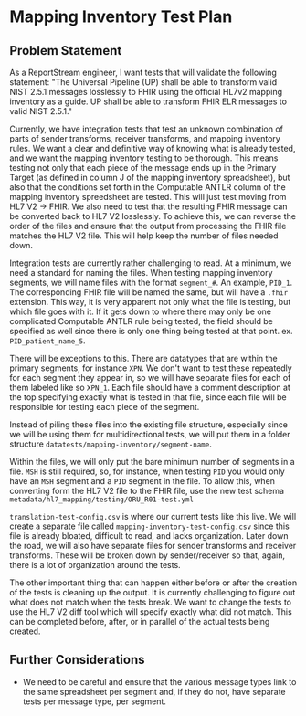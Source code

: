# Mapping Inventory Test Plan

## Problem Statement
As a ReportStream engineer, I want tests that will validate the following statement: "The Universal Pipeline (UP) shall 
be able to transform valid NIST 2.5.1 messages losslessly to FHIR using the official HL7v2 mapping inventory as a guide. 
UP shall be able to transform FHIR ELR messages to valid NIST 2.5.1."

Currently, we have integration tests that test an unknown combination of parts of sender transforms, receiver 
transforms, and mapping inventory rules. We want a clear and definitive way of knowing what is already tested, and we 
want the mapping inventory testing to be thorough. This means testing not only that each piece of the message ends up 
in the Primary Target (as defined in column J of the mapping inventory spreadsheet), but also that the conditions set
forth in the Computable ANTLR column of the mapping inventory spreedsheet are tested. This will just test moving from 
HL7 V2 -> FHIR. We also need to test that the resulting FHIR message can be converted back to HL7 V2 losslessly. To 
achieve this, we can reverse the order of the files and ensure that the output from processing the FHIR file matches 
the HL7 V2 file. This will help keep the number of files needed down. 

Integration tests are currently rather challenging to read. At a minimum, we need a standard for naming the files. When
testing mapping inventory segments, we will name files with the format `segment_#`. An example, 
`PID_1`. The corresponding FHIR file will be named the same, but will have a `.fhir` extension. This way, it is 
very apparent not only what the file is testing, but which file goes with it. If it gets down to where there may only 
be one complicated Computable ANTLR rule being tested, the field should be specified as well since there is only one 
thing being tested at that point. ex. `PID_patient_name_5`.  

There will be exceptions to this. There are datatypes that are within the primary segments, for instance `XPN`. 
We don't want to test these repeatedly for each segment they appear in, so we will have separate files for each of them
labeled like so `XPN_1`. Each file should have a comment description at the top specifying exactly what is tested in 
that file, since each file will be responsible for testing each piece of the segment.

Instead of piling these files into the existing file structure,
especially since we will be using them for multidirectional tests, we will put them in a folder structure 
`datatests/mapping-inventory/segment-name`.

Within the files, we will only put the bare minimum number of segments in a file. `MSH` is still required, so, for 
instance, when testing `PID` you would only have an `MSH` segment and a `PID` segment in the file. To allow this, when 
converting form the HL7 V2 file to the FHIR file, use the new test schema 
`metadata/hl7_mapping/testing/ORU_R01-test.yml`

`translation-test-config.csv` is where our current tests like this live. We will create a separate file called 
`mapping-inventory-test-config.csv` since this file is already bloated, difficult to read, and lacks organization. 
Later down the road, we will also have separate files for sender transforms and receiver transforms. These will be 
broken down by sender/receiver so that, again, there is a lot of organization around the tests.

The other important thing that can happen either before or after the creation of the tests is cleaning up the output.
It is currently challenging to figure out what does not match when the tests break. We want to change the tests to use 
the HL7 V2 diff tool which will specify exactly what did not match. This can be completed before, after, or in parallel
of the actual tests being created. 

## Further Considerations
- We need to be careful and ensure that the various message types link to the same spreadsheet per segment and, if they 
do not, have separate tests per message type, per segment. 